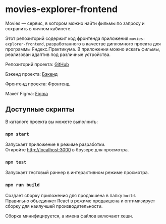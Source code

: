 # movies-explorer-frontend

Movies — cервис, в котором можно найти фильмы по запросу и сохранить в личном кабинете.

Этот репозиторий содержит код фронтенда приложения `movies-explorer-frontend`, разработанного в качестве дипломного проекта для программы Яндекс.Практикума. В приложении можно искать фильмы, реализован адаптив под различные устройства.

Репозиторий проекта: [GitHub](https://github.com/ArthurMur/movies-explorer-frontend)

Бэкенд проекта: [Бэкенд](https://api.films.nomoredomainsrocks.ru)

Фронтенд проекта: [Фронтенд](https://api.films.nomoredomainsrocks.ru)

Макет Figma: [Figma](https://www.figma.com/file/6FMWkB94wE7KTkcCgUXtnC/%D0%94%D0%B8%D0%BF%D0%BB%D0%BE%D0%BC%D0%BD%D1%8B%D0%B9-%D0%BF%D1%80%D0%BE%D0%B5%D0%BA%D1%82?type=design&node-id=1-8436&mode=dev)
## Доступные скрипты

В каталоге проекта вы можете выполнить:

### `npm start`

Запускает приложение в режиме разработки.\
Откройте [http://localhost:3000](http://localhost:3000) в брузере для просмотра.

### `npm test`

Запускает тестовый раннер в интерактивном режиме просмотра.

### `npm run build`

Создает сборку приложения для продакшена в папку `build`.\
Правильно объединяет React в режиме продакшена и оптимизирует сборку для наилучшей производительности.

Сборка минифицируется, а имена файлов включают хеши.

